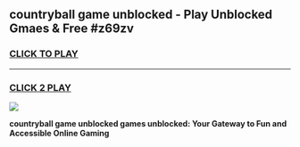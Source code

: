 
## countryball game unblocked - Play Unblocked Gmaes & Free #z69zv
<h3>
<a href="https://news.freeplayer.one?title=countryball_game_unblocked&ref=03M">CLICK TO PLAY</a></h3>
<hr>

<h3>
<a href="https://news.freeplayer.one?title=countryball_game_unblocked&ref=03M">CLICK 2 PLAY</a>
  
</h3>

<a href="https://news.freeplayer.one?title=countryball_game_unblocked&ref=03M"><img src="https://clearcache.store/games.png"></a>


**countryball game unblocked games unblocked: Your Gateway to Fun and Accessible Online Gaming**

